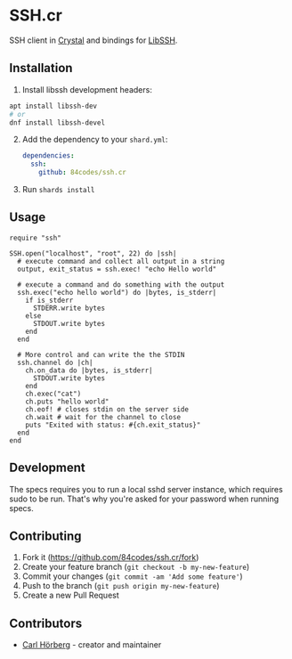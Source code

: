 # SSH.cr

SSH client in [Crystal](https://crystal-lang.org) and bindings for [LibSSH](https://www.libssh.org/).

## Installation

1. Install libssh development headers:

```sh
apt install libssh-dev
# or
dnf install libssh-devel
```

2. Add the dependency to your `shard.yml`:

   ```yaml
   dependencies:
     ssh:
       github: 84codes/ssh.cr
   ```

3. Run `shards install`


## Usage

```crystal
require "ssh"

SSH.open("localhost", "root", 22) do |ssh|
  # execute command and collect all output in a string
  output, exit_status = ssh.exec! "echo Hello world"

  # execute a command and do something with the output
  ssh.exec("echo hello world") do |bytes, is_stderr|
    if is_stderr
      STDERR.write bytes
    else
      STDOUT.write bytes
    end
  end

  # More control and can write the the STDIN
  ssh.channel do |ch|
    ch.on_data do |bytes, is_stderr|
      STDOUT.write bytes
    end
    ch.exec("cat")
    ch.puts "hello world"
    ch.eof! # closes stdin on the server side
    ch.wait # wait for the channel to close
    puts "Exited with status: #{ch.exit_status}"
  end
end
```

## Development

The specs requires you to run a local sshd server instance, which requires sudo to be run. That's why you're asked for your password when running specs.

## Contributing

1. Fork it (<https://github.com/84codes/ssh.cr/fork>)
2. Create your feature branch (`git checkout -b my-new-feature`)
3. Commit your changes (`git commit -am 'Add some feature'`)
4. Push to the branch (`git push origin my-new-feature`)
5. Create a new Pull Request

## Contributors

- [Carl Hörberg](https://github.com/carlhoerberg) - creator and maintainer
